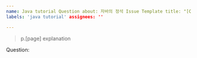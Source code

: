 ```yaml
---
name: Java tutorial Question about: 자바의 정석 Issue Template title: "[Chapter 00] title"
labels: 'java tutorial' assignees: ''

---
```


> p.[page] explanation

Question: 
